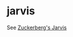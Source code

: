 # jarvis
See [Zuckerberg's Jarvis](https://www.facebook.com/notes/mark-zuckerberg/building-jarvis/10154361492931634/)
